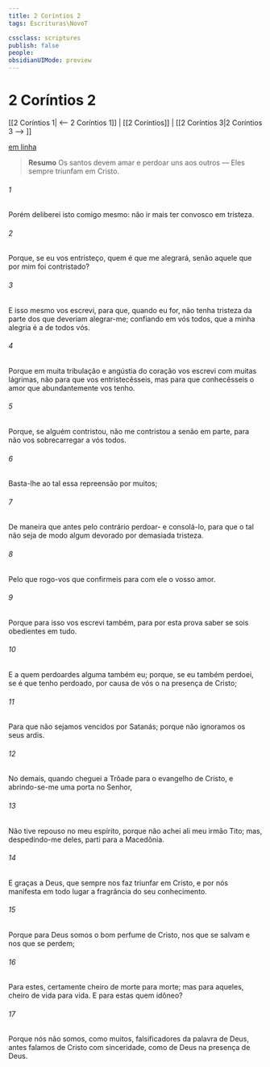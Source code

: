 ```yaml
---
title: 2 Coríntios 2
tags: Escrituras\NovoT

cssclass: scriptures
publish: false
people:
obsidianUIMode: preview
---
```


# 2 Coríntios 2
[[2 Coríntios 1| <-- 2 Coríntios 1]] | [[2 Coríntios]] | [[2 Coríntios 3|2 Coríntios 3 --> ]]

[em linha](https://churchofjesuschrist.org/study/scriptures/nt/2-cor/2?lang=por)

> __Resumo__
Os santos devem amar e perdoar uns aos outros — Eles sempre triunfam em Cristo.

###### 1 
Porém deliberei isto comigo mesmo: não ir mais ter convosco em tristeza.

###### 2 
Porque, se eu vos entristeço, quem é que me alegrará, senão aquele que por mim foi contristado?

###### 3 
E isso mesmo vos escrevi, para que, quando eu for, não tenha tristeza da parte dos que deveriam alegrar-me; confiando em vós todos, que a minha alegria é a de todos vós.

###### 4 
Porque em muita tribulação e angústia do coração vos escrevi com muitas lágrimas, não para que vos entristecêsseis, mas para que conhecêsseis o amor que abundantemente vos tenho.

###### 5 
Porque, se alguém  contristou, não me contristou a  senão em parte, para não vos sobrecarregar a vós todos.

###### 6 
Basta-lhe ao tal essa repreensão  por muitos;

###### 7 
De maneira que antes pelo contrário  perdoar- e consolá-lo, para que o tal não seja de modo algum devorado por demasiada tristeza.

###### 8 
Pelo que rogo-vos que confirmeis para com ele o vosso amor.

###### 9 
Porque para isso vos escrevi também, para por esta prova saber se sois obedientes em tudo.

###### 10 
E a quem perdoardes alguma  também eu; porque, se eu também perdoei, se é que tenho perdoado, por causa de vós o  na presença de Cristo;

###### 11 
Para que não sejamos vencidos por Satanás; porque não ignoramos os seus ardis.

###### 12 
No demais, quando cheguei a Trôade para  o evangelho de Cristo, e abrindo-se-me uma porta no Senhor,

###### 13 
Não tive repouso no meu espírito, porque não achei ali meu irmão Tito; mas, despedindo-me deles, parti para a Macedônia.

###### 14 
E graças a Deus, que sempre nos faz triunfar em Cristo, e por nós manifesta em todo lugar a fragrância do seu conhecimento.

###### 15 
Porque para Deus somos o bom perfume de Cristo, nos que se salvam e nos que se perdem;

###### 16 
Para estes, certamente cheiro de morte para morte; mas para aqueles, cheiro de vida para vida. E para estas  quem  idôneo?

###### 17 
Porque nós não somos, como muitos, falsificadores da palavra de Deus, antes falamos de Cristo com sinceridade, como de Deus na presença de Deus.

